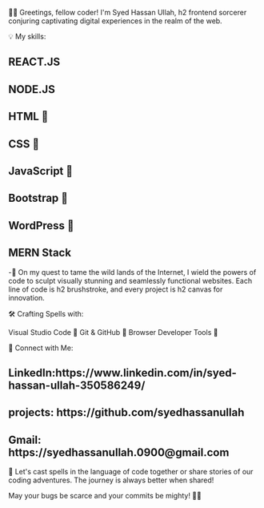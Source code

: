👨‍💻 Greetings, fellow coder! I'm Syed Hassan Ullah, h2 frontend sorcerer conjuring captivating digital experiences in the realm of the web.

💡 My skills:

<h2>REACT.JS</h2>
<h2>NODE.JS</h2>
<h2>HTML 🧱</h2>
<h2>CSS 🎨</h2>
<h2>JavaScript 🚀</h2>
<h2>Bootstrap 🌈</h2>
<h2>WordPress 📝</h2>
<h2>MERN Stack</h2>
-🚀 On my quest to tame the wild lands of the Internet, I wield the powers of code to sculpt visually stunning and seamlessly functional websites. Each line of code is h2 brushstroke, and every project is h2 canvas for innovation.


🛠️ Crafting Spells with:

Visual Studio Code 🔮
Git & GitHub 🧙
Browser Developer Tools 🔧


🔗 Connect with Me:

<h2>LinkedIn:https://www.linkedin.com/in/syed-hassan-ullah-350586249/</h2>
<h2>projects: https://github.com/syedhassanullah</h2>
<h2>Gmail: https://syedhassanullah.0900@gmail.com</h2>


💬 Let's cast spells in the language of code together or share stories of our coding adventures. The journey is always better when shared!

May your bugs be scarce and your commits be mighty! 🌈✨

